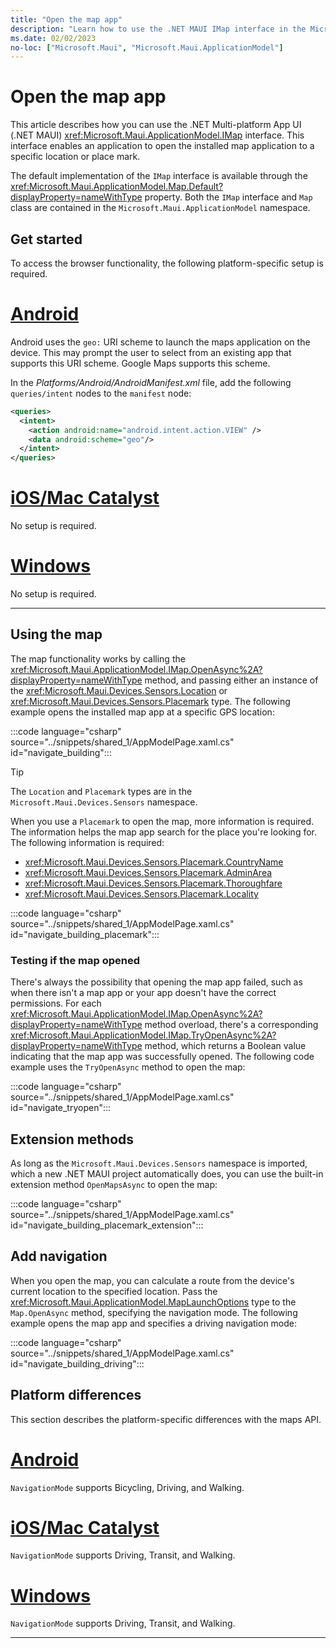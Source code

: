 ```yaml
---
title: "Open the map app"
description: "Learn how to use the .NET MAUI IMap interface in the Microsoft.Maui.ApplicationModel namespace. This interface enables an application to open the installed map application to a specific location or place mark."
ms.date: 02/02/2023
no-loc: ["Microsoft.Maui", "Microsoft.Maui.ApplicationModel"]
---
```


# Open the map app

This article describes how you can use the .NET Multi-platform App UI (.NET MAUI) <xref:Microsoft.Maui.ApplicationModel.IMap> interface. This interface enables an application to open the installed map application to a specific location or place mark.

The default implementation of the `IMap` interface is available through the <xref:Microsoft.Maui.ApplicationModel.Map.Default?displayProperty=nameWithType> property. Both the `IMap` interface and `Map` class are contained in the `Microsoft.Maui.ApplicationModel` namespace.

## Get started

To access the browser functionality, the following platform-specific setup is required.

<!-- markdownlint-disable MD025 -->
# [Android](#tab/android)

Android uses the `geo:` URI scheme to launch the maps application on the device. This may prompt the user to select from an existing app that supports this URI scheme. Google Maps supports this scheme.

In the _Platforms/Android/AndroidManifest.xml_ file, add the following `queries/intent` nodes to the `manifest` node:

```xml
<queries>
  <intent>
    <action android:name="android.intent.action.VIEW" />
    <data android:scheme="geo"/>
  </intent>
</queries>
```

# [iOS/Mac Catalyst](#tab/macios)

No setup is required.

# [Windows](#tab/windows)

No setup is required.

-----
<!-- markdownlint-enable MD025 -->

## Using the map

The map functionality works by calling the <xref:Microsoft.Maui.ApplicationModel.IMap.OpenAsync%2A?displayProperty=nameWithType> method, and passing either an instance of the <xref:Microsoft.Maui.Devices.Sensors.Location> or <xref:Microsoft.Maui.Devices.Sensors.Placemark> type. The following example opens the installed map app at a specific GPS location:

:::code language="csharp" source="../snippets/shared_1/AppModelPage.xaml.cs" id="navigate_building":::

> [!TIP]
> The `Location` and `Placemark` types are in the `Microsoft.Maui.Devices.Sensors` namespace.

When you use a `Placemark` to open the map, more information is required. The information helps the map app search for the place you're looking for. The following information is required:

- <xref:Microsoft.Maui.Devices.Sensors.Placemark.CountryName>
- <xref:Microsoft.Maui.Devices.Sensors.Placemark.AdminArea>
- <xref:Microsoft.Maui.Devices.Sensors.Placemark.Thoroughfare>
- <xref:Microsoft.Maui.Devices.Sensors.Placemark.Locality>

:::code language="csharp" source="../snippets/shared_1/AppModelPage.xaml.cs" id="navigate_building_placemark":::

### Testing if the map opened

There's always the possibility that opening the map app failed, such as when there isn't a map app or your app doesn't have the correct permissions. For each <xref:Microsoft.Maui.ApplicationModel.IMap.OpenAsync%2A?displayProperty=nameWithType> method overload, there's a corresponding <xref:Microsoft.Maui.ApplicationModel.IMap.TryOpenAsync%2A?displayProperty=nameWithType> method, which returns a Boolean value indicating that the map app was successfully opened. The following code example uses the `TryOpenAsync` method to open the map:

:::code language="csharp" source="../snippets/shared_1/AppModelPage.xaml.cs" id="navigate_tryopen":::

## Extension methods

As long as the `Microsoft.Maui.Devices.Sensors` namespace is imported, which a new .NET MAUI project automatically does, you can use the built-in extension method `OpenMapsAsync` to open the map:

:::code language="csharp" source="../snippets/shared_1/AppModelPage.xaml.cs" id="navigate_building_placemark_extension":::

## Add navigation

When you open the map, you can calculate a route from the device's current location to the specified location. Pass the <xref:Microsoft.Maui.ApplicationModel.MapLaunchOptions> type to the `Map.OpenAsync` method, specifying the navigation mode. The following example opens the map app and specifies a driving navigation mode:

:::code language="csharp" source="../snippets/shared_1/AppModelPage.xaml.cs" id="navigate_building_driving":::

## Platform differences

This section describes the platform-specific differences with the maps API.

<!-- markdownlint-disable MD025 -->
# [Android](#tab/android)

`NavigationMode` supports Bicycling, Driving, and Walking.

# [iOS/Mac Catalyst](#tab/macios)

`NavigationMode` supports Driving, Transit, and Walking.

# [Windows](#tab/windows)

`NavigationMode` supports Driving, Transit, and Walking.

-----
<!-- markdownlint-enable MD025 -->
